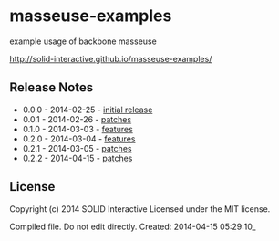 # masseuse-examples

example usage of backbone masseuse

http://solid-interactive.github.io/masseuse-examples/

## Release Notes
* 0.0.0 - 2014-02-25 - [initial release](https://github.com/Solid-Interactive/masseuse-examples/tree/master/release_notes/0.0.0_2014-02-25.md)
* 0.0.1 - 2014-02-26 - [patches](https://github.com/Solid-Interactive/masseuse-examples/tree/master/release_notes/0.0.1_2014-02-26.md)
* 0.1.0 - 2014-03-03 - [features](https://github.com/Solid-Interactive/masseuse-examples/tree/master/release_notes/0.1.0_2014-03-03.md)
* 0.2.0 - 2014-03-04 - [features](https://github.com/Solid-Interactive/masseuse-examples/tree/master/release_notes/0.2.0_2014-03-04.md)
* 0.2.1 - 2014-03-05 - [patches](https://github.com/Solid-Interactive/masseuse-examples/tree/master/release_notes/0.2.1_2014-03-05.md)
* 0.2.2 - 2014-04-15 - [patches](https://github.com/Solid-Interactive/masseuse-examples/tree/master/release_notes/0.2.2_2014-04-15.md)


## License
Copyright (c) 2014 SOLID Interactive
Licensed under the MIT license.

Compiled file. Do not edit directly.  Created: 2014-04-15 05:29:10_
